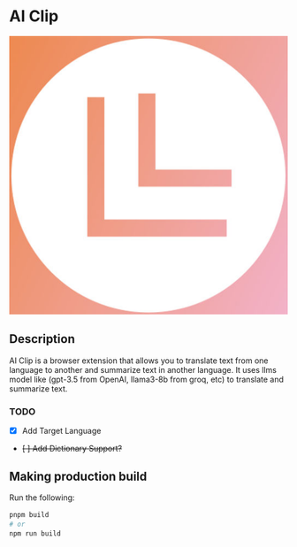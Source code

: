 # AI Clip

![AI-Clip](./assets/icon.png)

## Description

AI Clip is a browser extension that allows you to translate text from one language to another and summarize text in another language. It uses llms model like (gpt-3.5 from OpenAI, llama3-8b from groq, etc) to translate and summarize text.

### TODO

- [x] Add Target Language
- ~~[ ] Add Dictionary Support?~~

## Making production build

Run the following:

```bash
pnpm build
# or
npm run build
```
